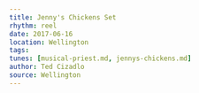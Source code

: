 ```yaml
---
title: Jenny's Chickens Set
rhythm: reel
date: 2017-06-16
location: Wellington
tags: 
tunes: [musical-priest.md, jennys-chickens.md]
author: Ted Cizadlo
source: Wellington
---
```

